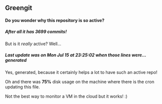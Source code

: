 ## Greengit

#### Do you wonder why this repository is so active?

##### After all it has 3699 commits!

But is it *really* active? Well...

##### Last update was on Mon Jul 15 at 23:25:02 when those lines were... generated

Yes, generated, because it certainly helps a lot to have such an active repo!

Oh and there was **75%** disk usage on the machine
where there is the cron updating this file.

Not the best way to monitor a VM in the cloud but it works! :)
